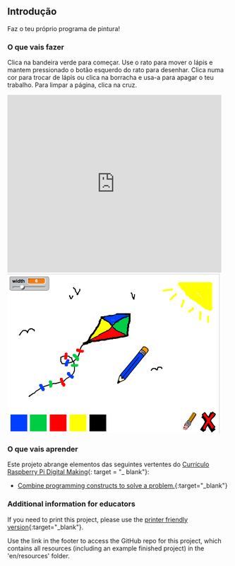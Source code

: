 ## Introdução

Faz o teu próprio programa de pintura!

### O que vais fazer

Clica na bandeira verde para começar. Use o rato para mover o lápis e mantem pressionado o botão esquerdo do rato para desenhar. Clica numa cor para trocar de lápis ou clica na borracha e usa-a para apagar o teu trabalho. Para limpar a página, clica na cruz.

<div class="scratch-preview">
  <iframe allowtransparency="true" width="485" height="402" src="https://scratch.mit.edu/projects/embed/63473366/?autostart=false" frameborder="0"></iframe>
  <img src="images/paint-final.png">
</div>

### O que vais aprender

Este projeto abrange elementos das seguintes vertentes do [Currículo Raspberry Pi Digital Making](http://rpf.io/curriculum){: target = "_ blank"}:

+ [Combine programming constructs to solve a problem.](https://www.raspberrypi.org/curriculum/programming/builder){:target="_blank"}

### Additional information for educators

If you need to print this project, please use the [printer friendly version](https://projects.raspberrypi.org/en/projects/paint-box/print){:target="_blank"}.

Use the link in the footer to access the GitHub repo for this project, which contains all resources (including an example finished project) in the 'en/resources' folder.